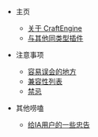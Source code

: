 * 主页
	- [关于 CraftEngine](README.md)
	- [与其他同类型插件](docs/about/compare.md)

* 注意事项
    - [容易误会的地方](docs/precautions/correct.md)
	- [兼容性列表](docs/precautions/compatibility_plugin.md)
	- [禁忌](docs/precautions/Taboo.md)

* 其他唠嗑
    - [给IA用户的一些忠告](docs/other/sbia.md)